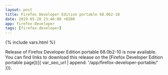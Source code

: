 ```yaml
---
layout: post
title: Firefox Developer Edition portable 68.0b2-10
date: 2019-05-20 23:46:00 +0200
app: firefox-developer
tags: [firefox-developer]
---
```

{% include vars.html %}

Release of Firefox Developer Edition portable 68.0b2-10 is now available.<br />
You can find links to download this release on the [Firefox Developer Edition portable page]({{ var_seo_url | append: '/app/firefox-developer-portable/' }}).
